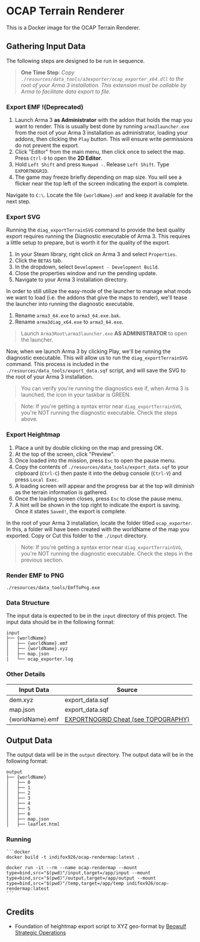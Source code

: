 # OCAP Terrain Renderer

This is a Docker image for the OCAP Terrain Renderer.

## Gathering Input Data

The following steps are designed to be run in sequence.

> **One Time Step**:
> _Copy `./resources/data_tools/a3exporter/ocap_exporter_x64.dll` to the root of your Arma 3 installation. This extension must be callable by Arma to facilitate data export to file._

### Export EMF !(Deprecated)

1. Launch Arma 3 **as Administrator** with the addon that holds the map you want to render. This is usually best done by running `arma3launcher.exe` from the root of your Arma 3 installation as administrator, loading your addons, then clicking the `Play` button. This will ensure write permissions do not prevent the export.
1. Click "Editor" from the main menu, then click once to select the map. Press `Ctrl-O` to open the **2D Editor**.
1. Hold `Left Shift` and press `Numpad -`. Release `Left Shift`. Type `EXPORTNOGRID`.
1. The game may freeze briefly depending on map size. You will see a flicker near the top left of the screen indicating the export is complete.

Navigate to `C:\`. Locate the file `{worldName}.emf` and keep it available for the next step.

### Export SVG

Running the `diag_exportTerrainSVG` command to provide the best quality export requires running the Diagnostic executable of Arma 3. This requires a little setup to prepare, but is worth it for the quality of the export.

1. In your Steam library, right click on Arma 3 and select `Properties`.
1. Click the `BETAS` tab.
1. In the dropdown, select `Development - Development Build`.
1. Close the properties window and run the pending update.
1. Navigate to your Arma 3 installation directory.

In order to still utilize the easy-mode of the launcher to manage what mods we want to load (i.e. the addons that give the maps to render), we'll tease the launcher into running the diagnostic executable.

1. Rename `arma3_64.exe` to `arma3_64.exe.bak`.
1. Rename `arma3diag_x64.exe` to `arma3_64.exe`.

> Launch `Arma3Root\arma3launcher.exe` **AS ADMINISTRATOR** to open the launcher.

Now, when we launch Arma 3 by clicking Play, we'll be running the diagnostic executable. This will allow us to run the `diag_exportTerrainSVG` command. This process is included in the `./resources/data_tools/export_data.sqf` script, and will save the SVG to the root of your Arma 3 installation.

> You can verify you're running the diagnostics exe if, when Arma 3 is launched, the icon in your taskbar is GREEN.

> Note: If you're getting a syntax error near `diag_exportTerrainSVG`, you're NOT running the diagnostic executable. Check the steps above.

### Export Heightmap

1. Place a unit by double clicking on the map and pressing OK.
1. At the top of the screen, click "Preview".
1. Once loaded into the mission, press `Esc` to open the pause menu.
1. Copy the contents of `./resources/data_tools/export_data.sqf` to your clipboard (`Ctrl-C`) then paste it into the debug console (`Ctrl-V`) and press `Local Exec`.
1. A loading screen will appear and the progress bar at the top will diminish as the terrain information is gathered.
1. Once the loading screen closes, press `Esc` to close the pause menu.
1. A hint will be shown in the top right to indicate the export is saving. Once it states `Saved!`, the export is complete.

In the root of your Arma 3 installation, locate the folder titled `ocap_exporter`. In this, a folder will have been created with the worldName of the map you exported. Copy or Cut this folder to the `./input` directory.

> Note: If you're getting a syntax error near `diag_exportTerrainSVG`, you're NOT running the diagnostic executable. Check the steps in the previous section.

### Render EMF to PNG

`./resources/data_tools/EmfToPng.exe`

### Data Structure

The input data is expected to be in the `input` directory of this project. The input data should be in the following format:

    input
    ├── {worldName}
    │   ├── {worldName}.emf
    │   ├── {worldName}.xyz
    │   ├── map.json
    |   └── ocap_exporter.log

### Other Details

| Input Data      | Source                                                                                    |
| --------------- | ----------------------------------------------------------------------------------------- |
| dem.xyz         | export_data.sqf                                                                           |
| map.json        | export_data.sqf                                                                           |
| {worldName}.emf | [EXPORTNOGRID Cheat (see TOPOGRAPHY)](https://community.bistudio.com/wiki/Arma_3:_Cheats) |

## Output Data

The output data will be in the `output` directory. The output data will be in the following format:

    output
    ├── {worldName}
    │   ├── 0
    │   ├── 1
    │   ├── 2
    │   ├── 3
    │   ├── 4
    │   ├── 5
    │   ├── 6
    │   ├── map.json
    │   ├── leaflet.html

### Running

    ```docker
    docker build -t indifox926/ocap-rendermap:latest .

    docker run -it --rm --name ocap-rendermap --mount type=bind,src="$(pwd)"/input,target=/app/input --mount type=bind,src="$(pwd)"/output,target=/app/output --mount type=bind,src="$(pwd)"/temp,target=/app/temp indifox926/ocap-rendermap:latest
    ```

## Credits

- Foundation of heightmap export script to XYZ geo-format by [Beowulf Strategic Operations](https://beowulfso.com/)
